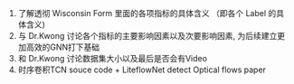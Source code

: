 1. 了解透彻 Wisconsin Form 里面的各项指标的具体含义 （即各个 Label 的具体含义)
2. 与 Dr.Kwong 讨论各个指标的主要影响因素以及次要影响因素, 为后续建立更加高效的GNN打下基础
3. 和 Dr.Kwong 讨论数据集大小以及最后是否会有Video
4. 时序卷积TCN souce code + LiteflowNet detect Optical flows paper